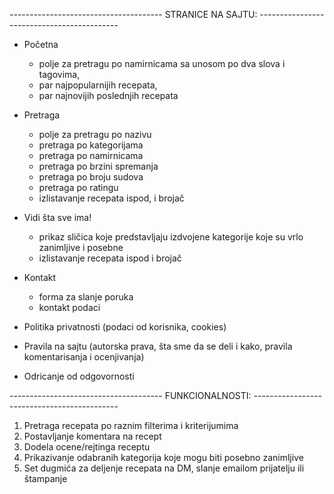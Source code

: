 
-------------------------------------- STRANICE NA SAJTU: -------------------------------------------

* Početna 
  - polje za pretragu po namirnicama sa unosom po dva slova i tagovima, 
  - par najpopularnijih recepata, 
  - par najnovijih poslednjih recepata
  
* Pretraga
  - polje za pretragu po nazivu
  - pretraga po kategorijama
  - pretraga po namirnicama
  - pretraga po brzini spremanja
  - pretraga po broju sudova
  - pretraga po ratingu
  - izlistavanje recepata ispod, i brojač
 
* Vidi šta sve ima!
  - prikaz sličica koje predstavljaju izdvojene kategorije koje su vrlo zanimljive i posebne
  - izlistavanje recepata ispod i brojač
  
* Kontakt
  - forma za slanje poruka
  - kontakt podaci
  
* Politika privatnosti (podaci od korisnika, cookies)
* Pravila na sajtu (autorska prava, šta sme da se deli i kako, pravila komentarisanja i ocenjivanja)
* Odricanje od odgovornosti 




-------------------------------------- FUNKCIONALNOSTI: --------------------------------------------

1. Pretraga recepata po raznim filterima i kriterijumima
2. Postavljanje komentara na recept
3. Dodela ocene/rejtinga receptu
4. Prikazivanje odabranih kategorija koje mogu biti posebno zanimljive
5. Set dugmića za deljenje recepata na DM, slanje emailom prijatelju ili štampanje





